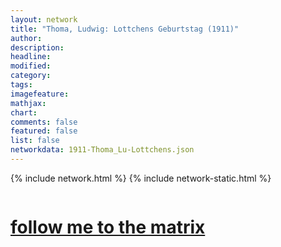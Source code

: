 ```yaml
---
layout: network
title: "Thoma, Ludwig: Lottchens Geburtstag (1911)"
author:
description:
headline:
modified:
category:
tags: 
imagefeature: 
mathjax: 
chart: 
comments: false
featured: false
list: false
networkdata: 1911-Thoma_Lu-Lottchens.json
---
```

{% include network.html %}
{% include network-static.html %}
<div class="row">
  <div class="small-5 small-centered columns"><a href="/matrix207"><h1>follow me to the matrix</h1></a>
</div>
</div>
